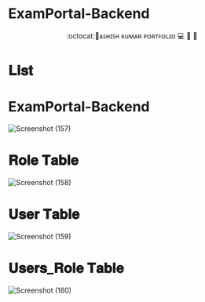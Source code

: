 # ExamPortal-Backend
<p align="center">:octocat:🌟ᴀꜱʜɪꜱʜ ᴋᴜᴍᴀʀ ᴘᴏʀᴛꜰᴏʟɪᴏ 💻 🎯 🚀</p>

# 𝐋𝐢𝐬𝐭
# ExamPortal-Backend

![Screenshot (157)](https://user-images.githubusercontent.com/61516051/118064871-8664b280-b3b9-11eb-868c-da2c96e914b6.png)
<br/>

# 𝐑𝐨𝐥𝐞 𝐓𝐚𝐛𝐥𝐞

![Screenshot (158)](https://user-images.githubusercontent.com/61516051/118064866-7fd63b00-b3b9-11eb-9acd-5376f1cf6688.png)
<br/>

# 𝐔𝐬𝐞𝐫 𝐓𝐚𝐛𝐥𝐞

![Screenshot (159)](https://user-images.githubusercontent.com/61516051/118064851-76e56980-b3b9-11eb-9f94-199767ab8883.png)
<br/>

# 𝐔𝐬𝐞𝐫𝐬_𝐑𝐨𝐥𝐞 𝐓𝐚𝐛𝐥𝐞

![Screenshot (160)](https://user-images.githubusercontent.com/61516051/118064834-6df49800-b3b9-11eb-984e-63d52a8cdd1d.png)
